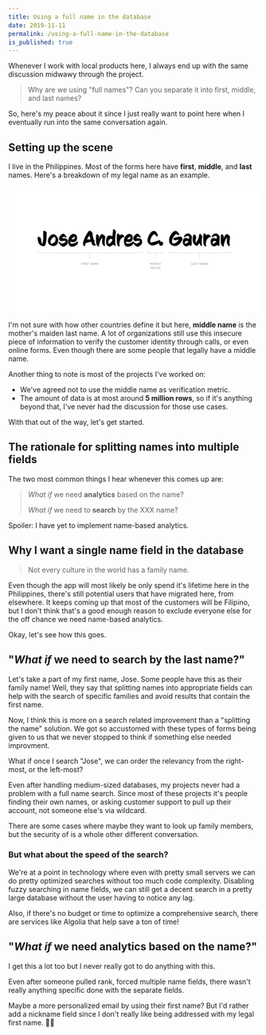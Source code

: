 ```yaml
---
title: Using a full name in the database
date: 2019-11-11
permalink: /using-a-full-name-in-the-database
is_published: true
---
```


Whenever I work with local products here, I always end up with the same discussion midwawy through
the project.

> Why are we using "full names"? Can you separate it into first, middle, and last names?

So, here's my peace about it since I just really want to point here when I eventually run into the
same conversation again.

<!-- more -->

## Setting up the scene
I live in the Philippines. Most of the forms here have **first**, **middle**, and **last** names.
Here's a breakdown of my legal name as an example.

![Breakdown of my legal name](../assets/dist/03/full-name.png)

I'm not sure with how other countries define it but here, **middle name** is the mother's maiden
last name. A lot of organizations still use this insecure piece of information to verify the
customer identity through calls, or even online forms. Even though there are some people that
legally have a middle name.

Another thing to note is most of the projects I've worked on:
- We've agreed not to use the middle name as verification metric.
- The amount of data is at most around **5 million rows**, so if it's anything beyond that, I've
  never had the discussion for those use cases.

With that out of the way, let's get started.

## The rationale for splitting names into multiple fields
The two most common things I hear whenever this comes up are:

> _What if_ we need **analytics** based on the name?
>
> _What if_ we need to **search** by the XXX name?

Spoiler: I have yet to implement name-based analytics.

## Why I want a single name field in the database

> Not every culture in the world has a family name.

Even though the app will most likely be only spend it's lifetime here in the Philippines, there's
still potential users that have migrated here, from elsewhere. It keeps coming up that most of the
customers will be Filipino, but I don't think that's a good enough reason to exclude everyone else
for the off chance we need name-based analytics.

Okay, let's see how this goes.

## "_What if_ we need to **search** by the last name?"
Let's take a part of my first name, Jose. Some people have this as their family name! Well, they say
that splitting names into appropriate fields can help with the search of specific families and avoid
results that contain the first name.

Now, I think this is more on a search related improvement than a "splitting the name" solution. We
got so accustomed with these types of forms being given to us that we never stopped to think if
something else needed improvment.

What if once I search "Jose", we can order the relevancy from the right-most, or the left-most?

Even after handling medium-sized databases, my projects never had a problem with a full name search.
Since most of these projects it's people finding their own names, or asking customer support to pull
up their account, not someone else's via wildcard.

There are some cases where maybe they want to look up family members, but the security of is a whole
other different conversation.

### But what about the speed of the search?
We're at a point in technology where even with pretty small servers we can do pretty optimized
searches without too much code complexity. Disabling fuzzy searching in name fields, we can still
get a decent search in a pretty large database without the user having to notice any lag.

Also, if there's no budget or time to optimize a comprehensive search, there are services like
Algolia that help save a ton of time!


## "_What if_ we need **analytics** based on the name?"
I get this a lot too but I never really got to do anything with this.

Even after someone pulled rank, forced multiple name fields, there wasn't really anything specific
done with the separate fields.

Maybe a more personalized email by using their first name? But I'd rather add a nickname field since
I don't really like being addressed with my legal first name. 🤷‍♀️